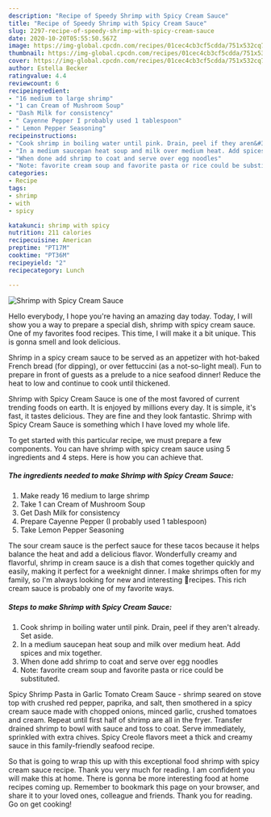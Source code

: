```yaml
---
description: "Recipe of Speedy Shrimp with Spicy Cream Sauce"
title: "Recipe of Speedy Shrimp with Spicy Cream Sauce"
slug: 2297-recipe-of-speedy-shrimp-with-spicy-cream-sauce
date: 2020-10-20T05:55:50.567Z
image: https://img-global.cpcdn.com/recipes/01cec4cb3cf5cdda/751x532cq70/shrimp-with-spicy-cream-sauce-recipe-main-photo.jpg
thumbnail: https://img-global.cpcdn.com/recipes/01cec4cb3cf5cdda/751x532cq70/shrimp-with-spicy-cream-sauce-recipe-main-photo.jpg
cover: https://img-global.cpcdn.com/recipes/01cec4cb3cf5cdda/751x532cq70/shrimp-with-spicy-cream-sauce-recipe-main-photo.jpg
author: Estella Becker
ratingvalue: 4.4
reviewcount: 6
recipeingredient:
- "16 medium to large shrimp"
- "1 can Cream of Mushroom Soup"
- "Dash Milk for consistency"
- " Cayenne Pepper I probably used 1 tablespoon"
- " Lemon Pepper Seasoning"
recipeinstructions:
- "Cook shrimp in boiling water until pink. Drain, peel if they aren&#39;t already. Set aside."
- "In a medium saucepan heat soup and milk over medium heat. Add spices and mix together."
- "When done add shrimp to coat and serve over egg noodles"
- "Note: favorite cream soup and favorite pasta or rice could be substituted."
categories:
- Recipe
tags:
- shrimp
- with
- spicy

katakunci: shrimp with spicy 
nutrition: 211 calories
recipecuisine: American
preptime: "PT17M"
cooktime: "PT36M"
recipeyield: "2"
recipecategory: Lunch

---
```



![Shrimp with Spicy Cream Sauce](https://img-global.cpcdn.com/recipes/01cec4cb3cf5cdda/751x532cq70/shrimp-with-spicy-cream-sauce-recipe-main-photo.jpg)

Hello everybody, I hope you're having an amazing day today. Today, I will show you a way to prepare a special dish, shrimp with spicy cream sauce. One of my favorites food recipes. This time, I will make it a bit unique. This is gonna smell and look delicious.

Shrimp in a spicy cream sauce to be served as an appetizer with hot-baked French bread (for dipping), or over fettuccini (as a not-so-light meal). Fun to prepare in front of guests as a prelude to a nice seafood dinner! Reduce the heat to low and continue to cook until thickened.

Shrimp with Spicy Cream Sauce is one of the most favored of current trending foods on earth. It is enjoyed by millions every day. It is simple, it's fast, it tastes delicious. They are fine and they look fantastic. Shrimp with Spicy Cream Sauce is something which I have loved my whole life.


To get started with this particular recipe, we must prepare a few components. You can have shrimp with spicy cream sauce using 5 ingredients and 4 steps. Here is how you can achieve that.

<!--inarticleads1-->

##### The ingredients needed to make Shrimp with Spicy Cream Sauce:

1. Make ready 16 medium to large shrimp
1. Take 1 can Cream of Mushroom Soup
1. Get Dash Milk for consistency
1. Prepare  Cayenne Pepper (I probably used 1 tablespoon)
1. Take  Lemon Pepper Seasoning


The sour cream sauce is the perfect sauce for these tacos because it helps balance the heat and add a delicious flavor. Wonderfully creamy and flavorful, shrimp in cream sauce is a dish that comes together quickly and easily, making it perfect for a weeknight dinner. I make shrimps often for my family, so I&#39;m always looking for new and interesting 🍤recipes. This rich cream sauce is probably one of my favorite ways. 

<!--inarticleads2-->

##### Steps to make Shrimp with Spicy Cream Sauce:

1. Cook shrimp in boiling water until pink. Drain, peel if they aren&#39;t already. Set aside.
1. In a medium saucepan heat soup and milk over medium heat. Add spices and mix together.
1. When done add shrimp to coat and serve over egg noodles
1. Note: favorite cream soup and favorite pasta or rice could be substituted.


Spicy Shrimp Pasta in Garlic Tomato Cream Sauce - shrimp seared on stove top with crushed red pepper, paprika, and salt, then smothered in a spicy cream sauce made with chopped onions, minced garlic, crushed tomatoes and cream. Repeat until first half of shrimp are all in the fryer. Transfer drained shrimp to bowl with sauce and toss to coat. Serve immediately, sprinkled with extra chives. Spicy Creole flavors meet a thick and creamy sauce in this family-friendly seafood recipe. 

So that is going to wrap this up with this exceptional food shrimp with spicy cream sauce recipe. Thank you very much for reading. I am confident you will make this at home. There is gonna be more interesting food at home recipes coming up. Remember to bookmark this page on your browser, and share it to your loved ones, colleague and friends. Thank you for reading. Go on get cooking!
